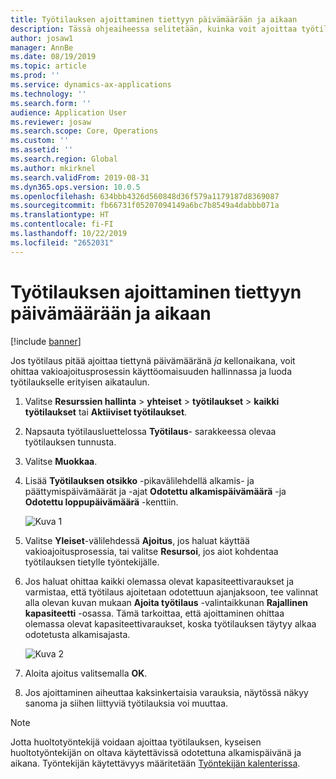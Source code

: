 ```yaml
---
title: Työtilauksen ajoittaminen tiettyyn päivämäärään ja aikaan
description: Tässä ohjeaiheessa selitetään, kuinka voit ajoittaa työtilauksen tiettyyn päivämäärään ja kellonaikaan käyttöomaisuuden hallinnassa.
author: josaw1
manager: AnnBe
ms.date: 08/19/2019
ms.topic: article
ms.prod: ''
ms.service: dynamics-ax-applications
ms.technology: ''
ms.search.form: ''
audience: Application User
ms.reviewer: josaw
ms.search.scope: Core, Operations
ms.custom: ''
ms.assetid: ''
ms.search.region: Global
ms.author: mkirknel
ms.search.validFrom: 2019-08-31
ms.dyn365.ops.version: 10.0.5
ms.openlocfilehash: 634bbb4326d560848d36f579a1179187d8369087
ms.sourcegitcommit: fb66731f05207094149a6bc7b8549a4dabbb071a
ms.translationtype: HT
ms.contentlocale: fi-FI
ms.lasthandoff: 10/22/2019
ms.locfileid: "2652031"
---
```

# <a name="schedule-work-order-on-specific-date-and-time"></a>Työtilauksen ajoittaminen tiettyyn päivämäärään ja aikaan

[!include [banner](../../includes/banner.md)]

 

Jos työtilaus pitää ajoittaa tiettynä päivämääränä *ja* kellonaikana, voit ohittaa vakioajoitusprosessin käyttöomaisuuden hallinnassa ja luoda työtilaukselle erityisen aikataulun.

1. Valitse **Resurssien hallinta** >  **yhteiset** >  **työtilaukset** >  **kaikki työtilaukset** tai **Aktiiviset työtilaukset**.

2. Napsauta työtilausluettelossa **Työtilaus**- sarakkeessa olevaa työtilauksen tunnusta.

3. Valitse **Muokkaa**.

4. Lisää **Työtilauksen otsikko** -pikavälilehdellä alkamis- ja päättymispäivämäärät ja -ajat **Odotettu alkamispäivämäärä** -ja **Odotettu loppupäivämäärä** -kenttiin.

    ![Kuva 1](media/05-work-order-scheduling.png)

5. Valitse **Yleiset**-välilehdessä **Ajoitus**, jos haluat käyttää vakioajoitusprosessia, tai valitse **Resursoi**, jos aiot kohdentaa työtilauksen tietylle työntekijälle.

6. Jos haluat ohittaa kaikki olemassa olevat kapasiteettivaraukset ja varmistaa, että työtilaus ajoitetaan odotettuun ajanjaksoon, tee valinnat alla olevan kuvan mukaan **Ajoita työtilaus** -valintaikkunan **Rajallinen kapasiteetti** -osassa. Tämä tarkoittaa, että ajoittaminen ohittaa olemassa olevat kapasiteettivaraukset, koska työtilauksen täytyy alkaa odotetusta alkamisajasta.

    ![Kuva 2](media/06-work-order-scheduling.png)

7. Aloita ajoitus valitsemalla **OK**.

8. Jos ajoittaminen aiheuttaa kaksinkertaisia varauksia, näytössä näkyy sanoma ja siihen liittyviä työtilauksia voi muuttaa.

>[!NOTE]
>Jotta huoltotyöntekijä voidaan ajoittaa työtilauksen, kyseisen huoltotyöntekijän on oltava käytettävissä odotettuna alkamispäivänä ja aikana. Työntekijän käytettävyys määritetään [Työntekijän kalenterissa](../work-order-scheduling/maintenance-worker-calendar-and-scheduling.md). 

